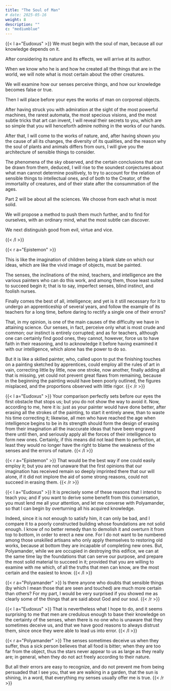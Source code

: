 ```yaml
---
title: "The Soul of Man"
# date: 2025-05-16
weight: 8
description: ""
c: "mediumblue"
---
```




{{< l a="Eudoxus" >}}
We must begin with the soul of man, because all our knowledge depends on it.

After considering its nature and its effects, we will arrive at its author.

When we know who he is and how he created all the things that are in the world, we will note what is most certain about the other creatures. 

We will examine how our senses perceive things, and how our knowledge becomes false or true. 

Then I will place before your eyes the works of man on corporeal objects.

After having struck you with admiration at the sight of the most powerful machines, the rarest automata, the most specious visions, and the most subtle tricks that art can invent, I will reveal their secrets to you, which are so simple that you will henceforth admire nothing in the works of our hands. 

After that, I will come to the works of nature, and, after having shown you the cause of all its changes, the diversity of its qualities, and the reason why the soul of plants and animals differs from ours, I will give you the architecture of sensible things to consider. 

The phenomena of the sky observed, and the certain conclusions that can be drawn from them, deduced, I will rise to the soundest conjectures about what man cannot determine positively, to try to account for the relation of sensible things to intellectual ones, and of both to the Creator, of the immortality of creatures, and of their state after the consummation of the ages. 

Part 2 will be about all the sciences. We choose from each what is most solid.

We will propose a method to push them much further, and to find for ourselves, with an ordinary mind, what the most subtle can discover.

<!-- After having thus prepared our intelligence to judge perfectly of the truth, we must still accustom ourselves to direct our will by  -->

We next distinguish good from evil, virtue and vice.


<!-- , and by observing the true difference that is between virtue and vice. -->

<!-- That done, I hope that your ardor to know will not be so violent, and all that I tell you will seem so well proven that you will come to believe that a man of sound mind, even if he had been raised in a desert, and had never been enlightened except by the lights of nature, could not, if he weighed the same reasons, embrace an opinion different from ours. 

To begin this discourse, we must examine what is the first knowledge of man, in what part of the soul it resides, and why in the beginning it is so imperfect. -->
{{< /l >}}


{{< r a="Epistemon" >}}
<!-- All of that seems to me to be explained very clearly, if one compares the  -->

This is like the imagination of children being a blank slate on which our ideas, which are like the vivid image of objects, must be painted.

The senses, the inclinations of the mind, teachers, and intelligence are the various painters who can do this work, and among them, those least suited to succeed begin it; that is to say, imperfect senses, blind instinct, and foolish nurses. 

Finally comes the best of all, intelligence; and yet is it still necessary for it to undergo an apprenticeship of several years, and follow the example of its teachers for a long time, before daring to rectify a single one of their errors? 

That, in my opinion, is one of the main causes of the difficulty we have in attaining science. Our senses, in fact, perceive only what is most crude and common; our instinct is entirely corrupted; and as for teachers, although one can certainly find good ones, they cannot, however, force us to have faith in their reasoning, and to acknowledge it before having examined it with our intelligence, which alone has the power to do so. 

But it is like a skilled painter, who, called upon to put the finishing touches on a painting sketched by apprentices, could employ all the rules of art in vain, correcting little by little, now one stroke, now another, finally adding all that is missing, yet could not prevent great flaws from remaining, because in the beginning the painting would have been poorly outlined, the figures misplaced, and the proportions observed with little rigor.
{{< /r >}}



{{< l a="Eudoxus" >}}
Your comparison perfectly sets before our eyes the first obstacle that stops us; but you do not show the way to avoid it. Now, according to me, here it is: just as your painter would have done better, after erasing all the strokes of the painting, to start it entirely anew, than to waste his time correcting it; likewise, all men who have reached the age when intelligence begins to be in its strength should form the design of erasing from their imagination all the inaccurate ideas that have been engraved there until then, and seriously apply all the forces of their intelligence to form new ones. Certainly, if this means did not lead them to perfection, at least they would no longer have the right to blame the weakness of the senses and the errors of nature.
{{< /l >}}



{{< r a="Epistemon" >}}
That would be the best way if one could easily employ it; but you are not unaware that the first opinions that our imagination has received remain so deeply imprinted there that our will alone, if it did not implore the aid of some strong reasons, could not succeed in erasing them.
{{< /r >}}



{{< l a="Eudoxus" >}}
It is precisely some of these reasons that I intend to teach you; and if you want to derive some benefit from this conversation, you must lend me all your attention, and let me converse with Polyamander, so that I can begin by overturning all his acquired knowledge. 

Indeed, since it is not enough to satisfy him, it can only be bad, and I compare it to a poorly constructed building whose foundations are not solid enough. I know of no better remedy than to demolish it and overturn it from top to bottom, in order to erect a new one. For I do not want to be numbered among those unskilled artisans who only apply themselves to restoring old works, because at bottom they are incapable of completing new ones. But, Polyamander, while we are occupied in destroying this edifice, we can at the same time lay the foundations that can serve our purpose, and prepare the most solid material to succeed in it; provided that you are willing to examine with me which, of all the truths that men can know, are the most certain and the easiest to know.
{{< /l >}}


{{< r a="Polyamander" >}}
Is there anyone who doubts that sensible things (by which I mean those that are seen and touched) are much more certain than others? For my part, I would be very surprised if you showed me as clearly some of the things that are said about God and our soul.
{{< /r >}}



{{< l a="Eudoxus" >}}
That is nevertheless what I hope to do, and it seems surprising to me that men are credulous enough to base their knowledge on the certainty of the senses, when there is no one who is unaware that they sometimes deceive us, and that we have good reasons to always distrust them, since once they were able to lead us into error.
{{< /l >}}


{{< r a="Polyamander" >}}
The senses sometimes deceive us when they suffer, thus a sick person believes that all food is bitter; when they are too far from the object, thus the stars never appear to us as large as they really are; in general, when they do not act freely according to their nature. 

But all their errors are easy to recognize, and do not prevent me from being persuaded that I see you, that we are walking in a garden, that the sun is shining, in a word, that everything my senses usually offer me is true.
{{< /r >}}
